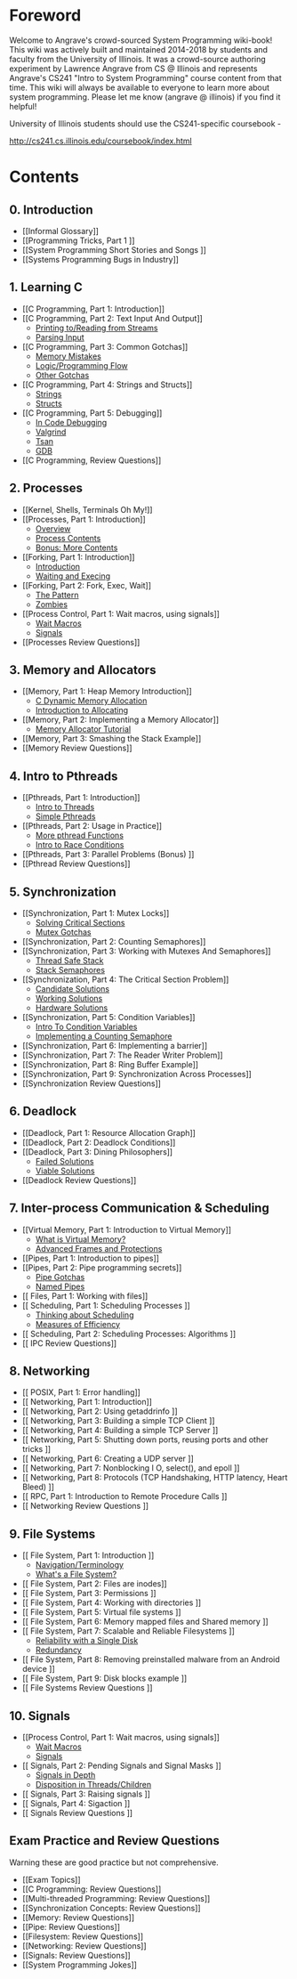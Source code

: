 # Foreword 

Welcome to Angrave's crowd-sourced System Programming wiki-book!
This wiki was actively built and maintained 2014-2018 by students and faculty from the University of Illinois. It was a crowd-source authoring experiment by Lawrence Angrave from CS @ Illinois and represents Angrave's CS241 "Intro to System Programming" course content from that time. This wiki will always be available to everyone to learn more about system programming. Please let me know (angrave @ illinois) if you find it helpful!

 University of Illinois students should use the CS241-specific coursebook -

http://cs241.cs.illinois.edu/coursebook/index.html

# Contents

## 0. Introduction
* [[Informal Glossary]]
* [[Programming Tricks, Part 1 ]]
* [[System Programming Short Stories and Songs ]]
* [[Systems Programming Bugs in Industry]]

## 1. Learning C
* [[C Programming, Part 1: Introduction]]
* [[C Programming, Part 2: Text Input And Output]]
   * [Printing to/Reading from Streams](https://github.com/bigalex95/modern-cpp-tutorial/blob/master/CProgramming/SystemProgramming.wiki/C-Programming%2C-Part-2%3A-Text-Input-And-Output#printing-to-streams)
   * [Parsing Input](https://github.com/bigalex95/modern-cpp-tutorial/blob/master/CProgramming/SystemProgramming.wiki/C-Programming%2C-Part-2%3A-Text-Input-And-Output#parsing-input)
* [[C Programming, Part 3: Common Gotchas]]
   * [Memory Mistakes](https://github.com/bigalex95/modern-cpp-tutorial/blob/master/CProgramming/SystemProgramming.wiki/C-Programming%2C-Part-3%3A-Common-Gotchas#memory-mistakes)
   * [Logic/Programming Flow](https://github.com/bigalex95/modern-cpp-tutorial/blob/master/CProgramming/SystemProgramming.wiki/C-Programming%2C-Part-3%3A-Common-Gotchas#logic-and-program-flow-mistakes)
   * [Other Gotchas](https://github.com/bigalex95/modern-cpp-tutorial/blob/master/CProgramming/SystemProgramming.wiki/C-Programming%2C-Part-3%3A-Common-Gotchas#other-gotchas)
* [[C Programming, Part 4: Strings and Structs]]
   * [Strings](https://github.com/bigalex95/modern-cpp-tutorial/blob/master/CProgramming/SystemProgramming.wiki/C-Programming%2C-Part-4%3A-Strings-and-Structs#strings-structs-and-gotchas)
   * [Structs](https://github.com/bigalex95/modern-cpp-tutorial/blob/master/CProgramming/SystemProgramming.wiki/C-Programming%2C-Part-4%3A-Strings-and-Structs#so-whats-a-struct)
* [[C Programming, Part 5: Debugging]]
   * [In Code Debugging](https://github.com/bigalex95/modern-cpp-tutorial/blob/master/CProgramming/SystemProgramming.wiki/C-Programming%2C-Part-5%3A-Debugging#in-code-debugging)
   * [Valgrind](https://github.com/bigalex95/modern-cpp-tutorial/blob/master/CProgramming/SystemProgramming.wiki/C-Programming%2C-Part-5%3A-Debugging#valgrind)
   * [Tsan](https://github.com/bigalex95/modern-cpp-tutorial/blob/master/CProgramming/SystemProgramming.wiki/C-Programming%2C-Part-5%3A-Debugging#tsan)
   * [GDB](https://github.com/bigalex95/modern-cpp-tutorial/blob/master/CProgramming/SystemProgramming.wiki/C-Programming%2C-Part-5%3A-Debugging#gdb)
* [[C Programming, Review Questions]]

## 2. Processes
* [[Kernel, Shells, Terminals Oh My!]]
* [[Processes, Part 1: Introduction]]
   * [Overview](https://github.com/bigalex95/modern-cpp-tutorial/blob/master/CProgramming/SystemProgramming.wiki/Processes%2C-Part-1:-Introduction#overview)
   * [Process Contents](https://github.com/bigalex95/modern-cpp-tutorial/blob/master/CProgramming/SystemProgramming.wiki/Processes%2C-Part-1:-Introduction#process-contents)
   * [Bonus: More Contents](https://github.com/bigalex95/modern-cpp-tutorial/blob/master/CProgramming/SystemProgramming.wiki/Processes%2C-Part-1:-Introduction#process-functionslimitations-bonus)
* [[Forking, Part 1: Introduction]]
   * [Introduction](https://github.com/bigalex95/modern-cpp-tutorial/blob/master/CProgramming/SystemProgramming.wiki/Forking%2C-Part-1%3A-Introduction#intro-to-fork)
   * [Waiting and Execing](https://github.com/bigalex95/modern-cpp-tutorial/blob/master/CProgramming/SystemProgramming.wiki/Forking%2C-Part-1%3A-Introduction#waiting-and-execing)
* [[Forking, Part 2: Fork, Exec, Wait]]
   * [The Pattern](https://github.com/bigalex95/modern-cpp-tutorial/blob/master/CProgramming/SystemProgramming.wiki/Forking%2C-Part-2:-Fork%2C-Exec%2C-Wait#the-pattern)
   * [Zombies](https://github.com/bigalex95/modern-cpp-tutorial/blob/master/CProgramming/SystemProgramming.wiki/Forking%2C-Part-2:-Fork%2C-Exec%2C-Wait#zombies)
* [[Process Control, Part 1: Wait macros, using signals]]
   * [Wait Macros](https://github.com/bigalex95/modern-cpp-tutorial/blob/master/CProgramming/SystemProgramming.wiki/Process-Control%2C-Part-1%3A-Wait-macros%2C-using-signals#wait-macros)
   * [Signals](https://github.com/bigalex95/modern-cpp-tutorial/blob/master/CProgramming/SystemProgramming.wiki/Process-Control%2C-Part-1%3A-Wait-macros%2C-using-signals#signals)
* [[Processes Review Questions]]

## 3. Memory and Allocators
* [[Memory, Part 1: Heap Memory Introduction]]
   * [C Dynamic Memory Allocation](https://github.com/bigalex95/modern-cpp-tutorial/blob/master/CProgramming/SystemProgramming.wiki/Memory%2C-Part-1:-Heap-Memory-Introduction#c-dynamic-memory-allocation)
   * [Introduction to Allocating](https://github.com/bigalex95/modern-cpp-tutorial/blob/master/CProgramming/SystemProgramming.wiki/Memory%2C-Part-1:-Heap-Memory-Introduction#intro-to-allocating)
* [[Memory, Part 2: Implementing a Memory Allocator]]
   * [Memory Allocator Tutorial](https://github.com/bigalex95/modern-cpp-tutorial/blob/master/CProgramming/SystemProgramming.wiki/Memory%2C-Part-2%3A-Implementing-a-Memory-Allocator#memory-allocator-tutorial)
* [[Memory, Part 3: Smashing the Stack Example]]
* [[Memory Review Questions]]

## 4. Intro to Pthreads
* [[Pthreads, Part 1: Introduction]]
   * [Intro to Threads](https://github.com/bigalex95/modern-cpp-tutorial/blob/master/CProgramming/SystemProgramming.wiki/Pthreads%2C-Part-1:-Introduction#intro-to-threads)
   * [Simple Pthreads](https://github.com/bigalex95/modern-cpp-tutorial/blob/master/CProgramming/SystemProgramming.wiki/Pthreads%2C-Part-1:-Introduction#simple-usage)
* [[Pthreads, Part 2: Usage in Practice]]
   * [More pthread Functions](https://github.com/bigalex95/modern-cpp-tutorial/blob/master/CProgramming/SystemProgramming.wiki/Pthreads%2C-Part-2:-Usage-in-Practice#more-pthread-functions)
   * [Intro to Race Conditions](https://github.com/bigalex95/modern-cpp-tutorial/blob/master/CProgramming/SystemProgramming.wiki/Pthreads%2C-Part-2:-Usage-in-Practice#intro-to-race-conditions)
* [[Pthreads, Part 3: Parallel Problems (Bonus) ]]
* [[Pthread Review Questions]]

## 5. Synchronization
* [[Synchronization, Part 1: Mutex Locks]]
    * [Solving Critical Sections](https://github.com/bigalex95/modern-cpp-tutorial/blob/master/CProgramming/SystemProgramming.wiki/Synchronization%2C-Part-1:-Mutex-Locks#solving-critical-sections)
    * [Mutex Gotchas](https://github.com/bigalex95/modern-cpp-tutorial/blob/master/CProgramming/SystemProgramming.wiki/Synchronization%2C-Part-1:-Mutex-Locks#mutex-gotchas)
* [[Synchronization, Part 2: Counting Semaphores]]
* [[Synchronization, Part 3: Working with Mutexes And Semaphores]]
    * [Thread Safe Stack](https://github.com/bigalex95/modern-cpp-tutorial/blob/master/CProgramming/SystemProgramming.wiki/Synchronization%2C-Part-3%3A-Working-with-Mutexes-And-Semaphores#thread-safe-stack)
    * [Stack Semaphores](https://github.com/bigalex95/modern-cpp-tutorial/blob/master/CProgramming/SystemProgramming.wiki/Synchronization%2C-Part-3%3A-Working-with-Mutexes-And-Semaphores#stack-semaphores)
* [[Synchronization, Part 4: The Critical Section Problem]]
    * [Candidate Solutions](https://github.com/bigalex95/modern-cpp-tutorial/blob/master/CProgramming/SystemProgramming.wiki/Synchronization%2C-Part-4%3A-The-Critical-Section-Problem#candidate-solutions)
    * [Working Solutions](https://github.com/bigalex95/modern-cpp-tutorial/blob/master/CProgramming/SystemProgramming.wiki/Synchronization%2C-Part-4%3A-The-Critical-Section-Problem#working-solutions)
    * [Hardware Solutions](https://github.com/bigalex95/modern-cpp-tutorial/blob/master/CProgramming/SystemProgramming.wiki/Synchronization%2C-Part-4%3A-The-Critical-Section-Problem#hardware-solutions)
* [[Synchronization, Part 5: Condition Variables]]
    * [Intro To Condition Variables](https://github.com/bigalex95/modern-cpp-tutorial/blob/master/CProgramming/SystemProgramming.wiki/Synchronization%2C-Part-5%3A-Condition-Variables#intro-to-condition-variables)
    * [Implementing a Counting Semaphore](https://github.com/bigalex95/modern-cpp-tutorial/blob/master/CProgramming/SystemProgramming.wiki/Synchronization%2C-Part-5%3A-Condition-Variables#implementing-counting-semphore)
* [[Synchronization, Part 6: Implementing a barrier]]
* [[Synchronization, Part 7: The Reader Writer Problem]]
* [[Synchronization, Part 8: Ring Buffer Example]]
* [[Synchronization, Part 9: Synchronization Across Processes]]
* [[Synchronization Review Questions]]

## 6. Deadlock
* [[Deadlock, Part 1: Resource Allocation Graph]]
* [[Deadlock, Part 2: Deadlock Conditions]]
* [[Deadlock, Part 3: Dining Philosophers]]
    * [Failed Solutions](https://github.com/bigalex95/modern-cpp-tutorial/blob/master/CProgramming/SystemProgramming.wiki/Deadlock%2C-Part-3:-Dining-Philosophers#failed-solutions)
    * [Viable Solutions](https://github.com/bigalex95/modern-cpp-tutorial/blob/master/CProgramming/SystemProgramming.wiki/Deadlock%2C-Part-3:-Dining-Philosophers#viable-solutions)
* [[Deadlock Review Questions]]

## 7. Inter-process Communication & Scheduling
* [[Virtual Memory, Part 1: Introduction to Virtual Memory]]
    * [What is Virtual Memory?](https://github.com/bigalex95/modern-cpp-tutorial/blob/master/CProgramming/SystemProgramming.wiki/Virtual-Memory%2C-Part-1%3A-Introduction-to-Virtual-Memory#what-is-virtual-memory)
    * [Advanced Frames and Protections](https://github.com/bigalex95/modern-cpp-tutorial/blob/master/CProgramming/SystemProgramming.wiki/Virtual-Memory%2C-Part-1%3A-Introduction-to-Virtual-Memory#advanced-frames-and-page-protections)
* [[Pipes, Part 1: Introduction to pipes]]
* [[Pipes, Part 2: Pipe programming secrets]]
    * [Pipe Gotchas](https://github.com/bigalex95/modern-cpp-tutorial/blob/master/CProgramming/SystemProgramming.wiki/Pipes%2C-Part-2%3A-Pipe-programming-secrets#pipe-gotchas)
    * [Named Pipes](https://github.com/bigalex95/modern-cpp-tutorial/blob/master/CProgramming/SystemProgramming.wiki/Pipes%2C-Part-2%3A-Pipe-programming-secrets#named-pipes)
* [[ Files, Part 1: Working with files]]
* [[ Scheduling, Part 1: Scheduling Processes ]]
    * [Thinking about Scheduling](https://github.com/bigalex95/modern-cpp-tutorial/blob/master/CProgramming/SystemProgramming.wiki/Scheduling%2C-Part-1%3A-Scheduling-Processes#thinking-about-scheduling)
    * [Measures of Efficiency](https://github.com/bigalex95/modern-cpp-tutorial/blob/master/CProgramming/SystemProgramming.wiki/Scheduling%2C-Part-1%3A-Scheduling-Processes#measures-of-efficiency)
* [[ Scheduling, Part 2: Scheduling Processes: Algorithms ]]
* [[ IPC Review Questions]]

## 8. Networking
* [[ POSIX, Part 1: Error handling]]
* [[ Networking, Part 1: Introduction]]
* [[ Networking, Part 2: Using getaddrinfo ]]
* [[ Networking, Part 3: Building a simple TCP Client ]]
* [[ Networking, Part 4: Building a simple TCP Server ]]
* [[ Networking, Part 5: Shutting down ports, reusing ports and other tricks ]]
* [[ Networking, Part 6: Creating a UDP server ]]
* [[ Networking, Part 7: Nonblocking I O, select(), and epoll ]]
* [[ Networking, Part 8: Protocols (TCP Handshaking, HTTP latency, Heart Bleed) ]]
* [[ RPC, Part 1: Introduction to Remote Procedure Calls ]]
* [[ Networking Review Questions ]]

## 9. File Systems
* [[ File System, Part 1: Introduction ]]
    * [Navigation/Terminology](https://github.com/bigalex95/modern-cpp-tutorial/blob/master/CProgramming/SystemProgramming.wiki/File-System%2C-Part-1%3A-Introduction#navigationterminology)
    * [What's a File System?](https://github.com/bigalex95/modern-cpp-tutorial/blob/master/CProgramming/SystemProgramming.wiki/File-System%2C-Part-1%3A-Introduction#so-whats-a-file-system)
* [[ File System, Part 2: Files are inodes]]
* [[ File System, Part 3: Permissions ]]
* [[ File System, Part 4: Working with directories ]]
* [[ File System, Part 5: Virtual file systems ]]
* [[ File System, Part 6: Memory mapped files and Shared memory ]]
* [[ File System, Part 7: Scalable and Reliable Filesystems ]]
    * [Reliability with a Single Disk](https://github.com/bigalex95/modern-cpp-tutorial/blob/master/CProgramming/SystemProgramming.wiki/File-System%2C-Part-7%3A-Scalable-and-Reliable-Filesystems#reliable-single-disk-filesystems)
    * [Redundancy](https://github.com/bigalex95/modern-cpp-tutorial/blob/master/CProgramming/SystemProgramming.wiki/File-System%2C-Part-7%3A-Scalable-and-Reliable-Filesystems#redundancy)
* [[ File System, Part 8: Removing preinstalled malware from an Android device ]]
* [[ File System, Part 9: Disk blocks example ]]
* [[ File Systems Review Questions ]]

## 10. Signals
* [[Process Control, Part 1: Wait macros, using signals]]
   * [Wait Macros](https://github.com/bigalex95/modern-cpp-tutorial/blob/master/CProgramming/SystemProgramming.wiki/Process-Control%2C-Part-1%3A-Wait-macros%2C-using-signals#wait-macros)
   * [Signals](https://github.com/bigalex95/modern-cpp-tutorial/blob/master/CProgramming/SystemProgramming.wiki/Process-Control%2C-Part-1%3A-Wait-macros%2C-using-signals#signals)
* [[ Signals, Part 2: Pending Signals and Signal Masks ]]
   * [Signals in Depth](https://github.com/bigalex95/modern-cpp-tutorial/blob/master/CProgramming/SystemProgramming.wiki/Signals%2C-Part-2:-Pending-Signals-and-Signal-Masks#signals-in-depth)
   * [Disposition in Threads/Children](https://github.com/bigalex95/modern-cpp-tutorial/blob/master/CProgramming/SystemProgramming.wiki/Signals%2C-Part-2:-Pending-Signals-and-Signal-Masks#disposition-in-threadschildren)
* [[ Signals, Part 3: Raising signals ]]
* [[ Signals, Part 4: Sigaction ]]
* [[ Signals Review Questions ]]

## Exam Practice and Review Questions
Warning these are good practice but not comprehensive.

* [[Exam Topics]]
* [[C Programming: Review Questions]]
* [[Multi-threaded Programming: Review Questions]]
* [[Synchronization Concepts: Review Questions]]
* [[Memory: Review Questions]]
* [[Pipe: Review Questions]]
* [[Filesystem: Review Questions]]
* [[Networking: Review Questions]]
* [[Signals: Review Questions]]
* [[System Programming Jokes]]
